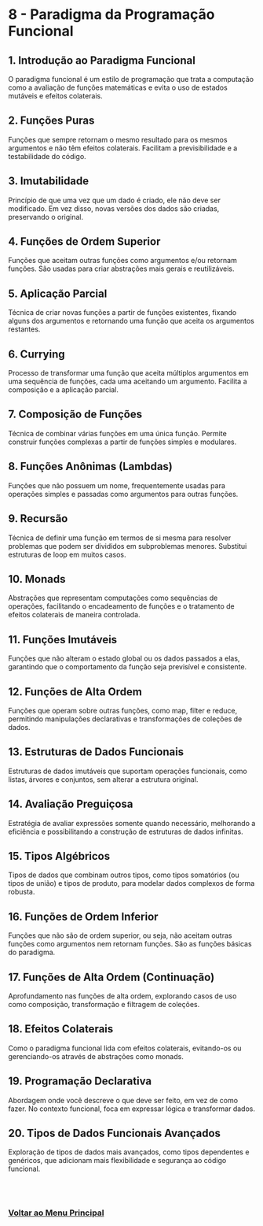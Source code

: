 # 8 - Paradigma da Programação Funcional

## 1. Introdução ao Paradigma Funcional
O paradigma funcional é um estilo de programação que trata a computação como a avaliação de funções matemáticas e evita o uso de estados mutáveis e efeitos colaterais.

## 2. Funções Puras
Funções que sempre retornam o mesmo resultado para os mesmos argumentos e não têm efeitos colaterais. Facilitam a previsibilidade e a testabilidade do código.

## 3. Imutabilidade
Princípio de que uma vez que um dado é criado, ele não deve ser modificado. Em vez disso, novas versões dos dados são criadas, preservando o original.

## 4. Funções de Ordem Superior
Funções que aceitam outras funções como argumentos e/ou retornam funções. São usadas para criar abstrações mais gerais e reutilizáveis.

## 5. Aplicação Parcial
Técnica de criar novas funções a partir de funções existentes, fixando alguns dos argumentos e retornando uma função que aceita os argumentos restantes.

## 6. Currying
Processo de transformar uma função que aceita múltiplos argumentos em uma sequência de funções, cada uma aceitando um argumento. Facilita a composição e a aplicação parcial.

## 7. Composição de Funções
Técnica de combinar várias funções em uma única função. Permite construir funções complexas a partir de funções simples e modulares.

## 8. Funções Anônimas (Lambdas)
Funções que não possuem um nome, frequentemente usadas para operações simples e passadas como argumentos para outras funções.

## 9. Recursão
Técnica de definir uma função em termos de si mesma para resolver problemas que podem ser divididos em subproblemas menores. Substitui estruturas de loop em muitos casos.

## 10. Monads
Abstrações que representam computações como sequências de operações, facilitando o encadeamento de funções e o tratamento de efeitos colaterais de maneira controlada.

## 11. Funções Imutáveis
Funções que não alteram o estado global ou os dados passados a elas, garantindo que o comportamento da função seja previsível e consistente.

## 12. Funções de Alta Ordem
Funções que operam sobre outras funções, como map, filter e reduce, permitindo manipulações declarativas e transformações de coleções de dados.

## 13. Estruturas de Dados Funcionais
Estruturas de dados imutáveis que suportam operações funcionais, como listas, árvores e conjuntos, sem alterar a estrutura original.

## 14. Avaliação Preguiçosa
Estratégia de avaliar expressões somente quando necessário, melhorando a eficiência e possibilitando a construção de estruturas de dados infinitas.

## 15. Tipos Algébricos
Tipos de dados que combinam outros tipos, como tipos somatórios (ou tipos de união) e tipos de produto, para modelar dados complexos de forma robusta.

## 16. Funções de Ordem Inferior
Funções que não são de ordem superior, ou seja, não aceitam outras funções como argumentos nem retornam funções. São as funções básicas do paradigma.

## 17. Funções de Alta Ordem (Continuação)
Aprofundamento nas funções de alta ordem, explorando casos de uso como composição, transformação e filtragem de coleções.

## 18. Efeitos Colaterais
Como o paradigma funcional lida com efeitos colaterais, evitando-os ou gerenciando-os através de abstrações como monads.

## 19. Programação Declarativa
Abordagem onde você descreve o que deve ser feito, em vez de como fazer. No contexto funcional, foca em expressar lógica e transformar dados.

## 20. Tipos de Dados Funcionais Avançados
Exploração de tipos de dados mais avançados, como tipos dependentes e genéricos, que adicionam mais flexibilidade e segurança ao código funcional.

<br><br>

### [Voltar ao Menu Principal](README-PTBR.md)
